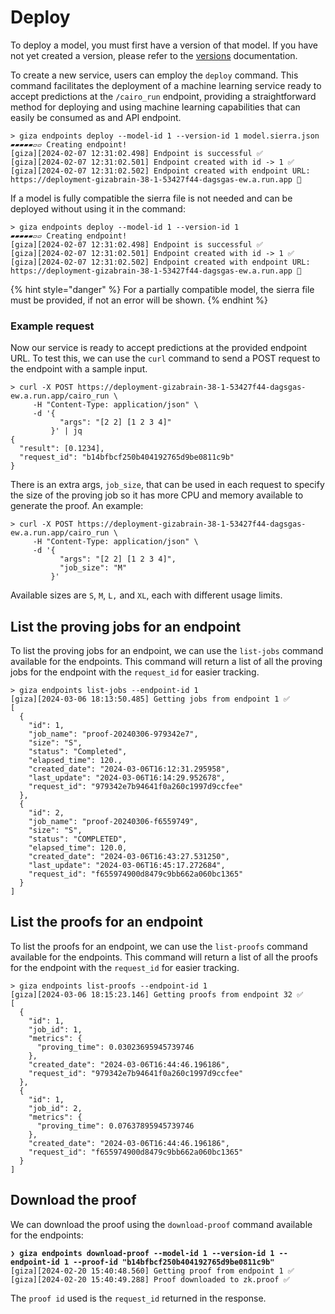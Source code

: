 # Deploy

To deploy a model, you must first have a version of that model. If you have not yet created a version, please refer to the [versions](../../resources/versions.md) documentation.

To create a new service, users can employ the `deploy` command. This command facilitates the deployment of a machine learning service ready to accept predictions at the `/cairo_run` endpoint, providing a straightforward method for deploying and using machine learning capabilities that can easily be consumed as and API endpoint.

```
> giza endpoints deploy --model-id 1 --version-id 1 model.sierra.json
▰▰▰▰▰▱▱ Creating endpoint!
[giza][2024-02-07 12:31:02.498] Endpoint is successful ✅
[giza][2024-02-07 12:31:02.501] Endpoint created with id -> 1 ✅
[giza][2024-02-07 12:31:02.502] Endpoint created with endpoint URL: https://deployment-gizabrain-38-1-53427f44-dagsgas-ew.a.run.app 🎉
```

If a model is fully compatible the sierra file is not needed and can be deployed without using it in the command:

```
> giza endpoints deploy --model-id 1 --version-id 1
▰▰▰▰▰▱▱ Creating endpoint!
[giza][2024-02-07 12:31:02.498] Endpoint is successful ✅
[giza][2024-02-07 12:31:02.501] Endpoint created with id -> 1 ✅
[giza][2024-02-07 12:31:02.502] Endpoint created with endpoint URL: https://deployment-gizabrain-38-1-53427f44-dagsgas-ew.a.run.app 🎉
```

{% hint style="danger" %}
For a partially compatible model, the sierra file must be provided, if not an error will be shown.
{% endhint %}

### Example request

Now our service is ready to accept predictions at the provided endpoint URL. To test this, we can use the `curl` command to send a POST request to the endpoint with a sample input.

```
> curl -X POST https://deployment-gizabrain-38-1-53427f44-dagsgas-ew.a.run.app/cairo_run \
     -H "Content-Type: application/json" \
     -d '{
           "args": "[2 2] [1 2 3 4]"
         }' | jq
{
  "result": [0.1234],
  "request_id": "b14bfbcf250b404192765d9be0811c9b"
}
```

There is an extra args, `job_size`, that can be used in each request to specify the size of the proving job so it has more CPU and memory available to generate the proof. An example:

```
> curl -X POST https://deployment-gizabrain-38-1-53427f44-dagsgas-ew.a.run.app/cairo_run \
     -H "Content-Type: application/json" \
     -d '{
           "args": "[2 2] [1 2 3 4]",
           "job_size": "M"
         }'
```

Available sizes are `S`, `M`, `L,` and `XL`, each with different usage limits.

## List the proving jobs for an endpoint

To list the proving jobs for an endpoint, we can use the `list-jobs` command available for the endpoints. This command will return a list of all the proving jobs for the endpoint with the `request_id` for easier tracking.

```console
> giza endpoints list-jobs --endpoint-id 1
[giza][2024-03-06 18:13:50.485] Getting jobs from endpoint 1 ✅ 
[
  {
    "id": 1,
    "job_name": "proof-20240306-979342e7",
    "size": "S",
    "status": "Completed",
    "elapsed_time": 120.,
    "created_date": "2024-03-06T16:12:31.295958",
    "last_update": "2024-03-06T16:14:29.952678",
    "request_id": "979342e7b94641f0a260c1997d9ccfee"
  },
  {
    "id": 2,
    "job_name": "proof-20240306-f6559749",
    "size": "S",
    "status": "COMPLETED",
    "elapsed_time": 120.0,
    "created_date": "2024-03-06T16:43:27.531250",
    "last_update": "2024-03-06T16:45:17.272684",
    "request_id": "f655974900d8479c9bb662a060bc1365"
  }
]
```

## List the proofs for an endpoint

To list the proofs for an endpoint, we can use the `list-proofs` command available for the endpoints. This command will return a list of all the proofs for the endpoint with the `request_id` for easier tracking.

```console
> giza endpoints list-proofs --endpoint-id 1
[giza][2024-03-06 18:15:23.146] Getting proofs from endpoint 32 ✅ 
[
  {
    "id": 1,
    "job_id": 1,
    "metrics": {
      "proving_time": 0.03023695945739746
    },
    "created_date": "2024-03-06T16:44:46.196186",
    "request_id": "979342e7b94641f0a260c1997d9ccfee"
  },
  {
    "id": 1,
    "job_id": 2,
    "metrics": {
      "proving_time": 0.07637895945739746
    },
    "created_date": "2024-03-06T16:44:46.196186",
    "request_id": "f655974900d8479c9bb662a060bc1365"
  }
]
```

## Download the proof

We can download the proof using the `download-proof` command available for the endpoints:&#x20;

<pre class="language-sh"><code class="lang-sh"><strong>❯ giza endpoints download-proof --model-id 1 --version-id 1 --endpoint-id 1 --proof-id "b14bfbcf250b404192765d9be0811c9b"
</strong>[giza][2024-02-20 15:40:48.560] Getting proof from endpoint 1 ✅
[giza][2024-02-20 15:40:49.288] Proof downloaded to zk.proof ✅
</code></pre>

The `proof id` used is the `request_id` returned in the response.
